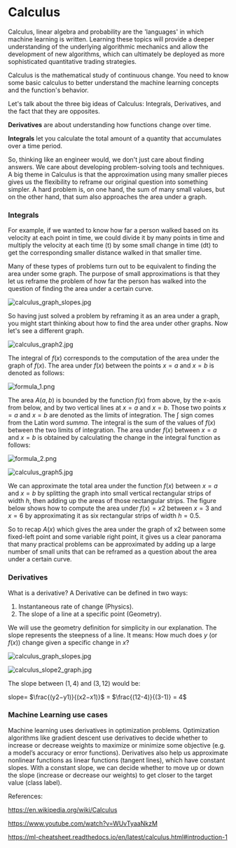 # Calculus

Calculus, linear algebra and probability are the 'languages' in which machine learning is written. 
Learning these topics will provide a deeper understanding of the underlying algorithmic mechanics and allow the development of new algorithms, which can ultimately be deployed as more sophisticated quantitative trading strategies.

Calculus is the mathematical study of continuous change. You need to know some basic calculus to better understand the machine learning concepts and the function's behavior.

Let's talk about the three big ideas of Calculus: Integrals, Derivatives, and the fact that they are opposites.

**Derivatives** are about understanding how functions change over time.

**Integrals** let you calculate the total amount of a quantity that accumulates over a time period.

So, thinking like an engineer would, we don't just care about finding answers. We care about developing problem-solving tools and techniques. A big theme in Calculus is that the approximation using many smaller pieces gives us the flexibility to reframe our original question into something simpler. A hard problem is, on one hand, the sum of many small values, but on the other hand, that sum also approaches the area under a graph.


### Integrals

For example, if we wanted to know how far a person walked based on its velocity at each point in time, we could divide it by many points in time and multiply the velocity at each time (t) by some small change in time (dt) to get the corresponding smaller distance walked in that smaller time.

Many of these types of problems turn out to be equivalent to finding the area under some graph. The purpose of small approximations is that they let us reframe the problem of how far the person has walked into the question of finding the area under a certain curve.

![calculus_graph_slopes.jpg](https://github.com/4GeeksAcademy/machine-learning-content/blob/master/assets/calculus_graph1.jpg?raw=true)

So having just solved a problem by reframing it as an area under a graph, you might start thinking about how to find the area under other graphs. Now let's see a different graph.

![calculus_graph2.jpg](https://github.com/4GeeksAcademy/machine-learning-content/blob/master/assets/calculus_graph2.jpg?raw=true)

The integral of $f(x)$ corresponds to the computation of the area under the graph of $f(x)$. The area under $f(x)$ between the points $x = a$ and $x = b$ is denoted as follows:

![formula_1.png](https://github.com/4GeeksAcademy/machine-learning-content/blob/master/assets/formula_1.png?raw=true)

The area $A(a,b)$ is bounded by the function $f(x)$ from above, by the x-axis from below, and by two vertical lines at $x = a$ and $x = b$. Those two points $x = a$ and $x = b$ are denoted as the limits of integration. The $∫$ sign comes from the Latin word *summa*. The integral is the sum of the values of $f(x)$ between the two limits of integration.
The area under $f(x)$ between $x = a$ and $x = b$ is obtained by calculating the change in the integral function as follows:

![formula_2.png](https://github.com/4GeeksAcademy/machine-learning-content/blob/master/assets/formula_2.png?raw=true)

![calculus_graph5.jpg](https://github.com/4GeeksAcademy/machine-learning-content/blob/master/assets/calculus_graph5.jpg?raw=true)

We can approximate the total area under the function $f(x)$ between $x = a$ and $x = b$ by splitting the graph into small vertical rectangular strips of width $h$, then adding up the areas of those rectangular strips. The figure below shows how to compute the area under $f(x) = x2$ between $x = 3$ and $x = 6$ by approximating it as six rectangular strips of width $h = 0.5$.


So to recap $A(x)$ which gives the area under the graph of x2 between some fixed-left point and some variable right point, it gives us a clear panorama that many practical problems can be approximated by adding up a large number of small units that can be reframed as a question about the area under a certain curve.


### Derivatives

What is a derivative?
A Derivative can be defined in two ways:

1.	Instantaneous rate of change (Physics).
2.	The slope of a line at a specific point (Geometry).

We will use the geometry definition for simplicity in our explanation.
The slope represents the steepness of a line. It means: How much does $y$ (or $f(x)$) change given a specific change in $x$?


![calculus_graph_slopes.jpg](https://github.com/4GeeksAcademy/machine-learning-content/blob/master/assets/calculus_graph_slopes.jpg?raw=true)

![calculus_slope2_graph.jpg](https://github.com/4GeeksAcademy/machine-learning-content/blob/master/assets/calculus_slope2_graph.jpg?raw=true)

The slope between $(1,4)$ and $(3,12)$ would be:

slope= $\frac{(y2−y1)}{(x2−x1)}$ = $\frac{(12-4)}{(3-1)} = 4$


### Machine Learning use cases

Machine learning uses derivatives in optimization problems. Optimization algorithms like gradient descent use derivatives to decide whether to increase or decrease weights to maximize or minimize some objective (e.g. a model’s accuracy or error functions). Derivatives also help us approximate nonlinear functions as linear functions (tangent lines), which have constant slopes. With a constant slope, we can decide whether to move up or down the slope (increase or decrease our weights) to get closer to the target value (class label).


References:

https://en.wikipedia.org/wiki/Calculus

https://www.youtube.com/watch?v=WUvTyaaNkzM

https://ml-cheatsheet.readthedocs.io/en/latest/calculus.html#introduction-1

